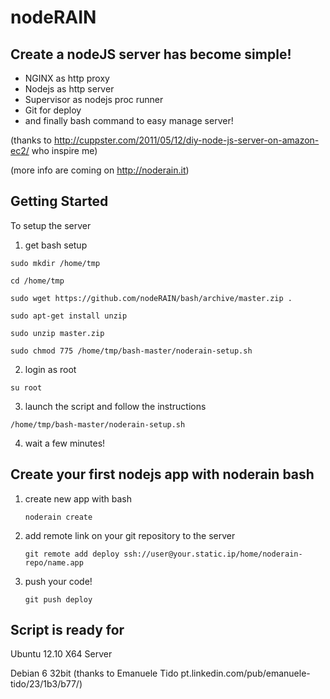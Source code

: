 # nodeRAIN

## Create a nodeJS server has become simple!

* NGINX as http proxy
* Nodejs as http server
* Supervisor as nodejs proc runner
* Git for deploy
* and finally bash command to easy manage server!

(thanks to http://cuppster.com/2011/05/12/diy-node-js-server-on-amazon-ec2/ who inspire me)

(more info are coming on http://noderain.it)

## Getting Started

To setup the server

1. get bash setup
  
  `sudo mkdir /home/tmp`
  
  `cd /home/tmp`
  
  `sudo wget https://github.com/nodeRAIN/bash/archive/master.zip .`
  
  `sudo apt-get install unzip` 
  
  `sudo unzip master.zip`

  `sudo chmod 775 /home/tmp/bash-master/noderain-setup.sh`

2. login as root

  `su root`

3. launch the script and follow the instructions
  
  `/home/tmp/bash-master/noderain-setup.sh`

4. wait a few minutes!

## Create your first nodejs app with noderain bash

1. create new app with bash
   
   `noderain create`

2. add remote link on your git repository to the server
  
   `git remote add deploy ssh://user@your.static.ip/home/noderain-repo/name.app`

3. push your code!
  
   `git push deploy`

## Script is ready for

Ubuntu 12.10 X64 Server

Debian 6 32bit (thanks to Emanuele Tido pt.linkedin.com/pub/emanuele-tido/23/1b3/b77/)
